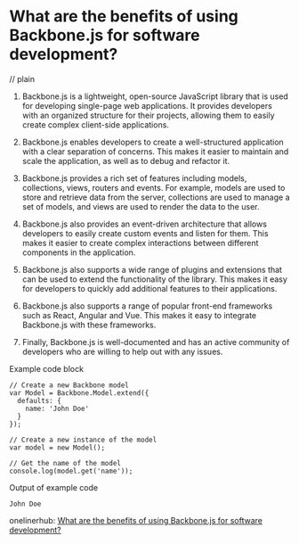 # What are the benefits of using Backbone.js for software development?
// plain

1. Backbone.js is a lightweight, open-source JavaScript library that is used for developing single-page web applications. It provides developers with an organized structure for their projects, allowing them to easily create complex client-side applications.

2. Backbone.js enables developers to create a well-structured application with a clear separation of concerns. This makes it easier to maintain and scale the application, as well as to debug and refactor it.

3. Backbone.js provides a rich set of features including models, collections, views, routers and events. For example, models are used to store and retrieve data from the server, collections are used to manage a set of models, and views are used to render the data to the user.

4. Backbone.js also provides an event-driven architecture that allows developers to easily create custom events and listen for them. This makes it easier to create complex interactions between different components in the application.

5. Backbone.js also supports a wide range of plugins and extensions that can be used to extend the functionality of the library. This makes it easy for developers to quickly add additional features to their applications.

6. Backbone.js also supports a range of popular front-end frameworks such as React, Angular and Vue. This makes it easy to integrate Backbone.js with these frameworks.

7. Finally, Backbone.js is well-documented and has an active community of developers who are willing to help out with any issues.

Example code block

```
// Create a new Backbone model
var Model = Backbone.Model.extend({
  defaults: {
    name: 'John Doe'
  }
});

// Create a new instance of the model
var model = new Model();

// Get the name of the model
console.log(model.get('name'));
```

Output of example code

`John Doe`

onelinerhub: [What are the benefits of using Backbone.js for software development?](https://onelinerhub.com/backbone.js/what-are-the-benefits-of-using-backbone-js-for-software-development)